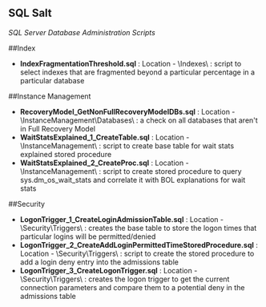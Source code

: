 SQL Salt
---------

_SQL Server Database Administration Scripts_

##Index

  * **IndexFragmentationThreshold.sql** : Location - \Indexes\ : script to select indexes that are fragmented beyond a particular percentage in a particular database

##Instance Management

  * **RecoveryModel_GetNonFullRecoveryModelDBs.sql** : Location - \InstanceManagement\Databases\ : a check on all databases that aren't in Full Recovery Model
  * **WaitStatsExplained_1_CreateTable.sql** : Location - \InstanceManagement\ : script to create base table for wait stats explained stored procedure
  * **WaitStatsExplained_2_CreateProc.sql** : Location - \InstanceManagement\ : script to create stored procedure to query sys.dm_os_wait_stats and correlate it with BOL explanations for wait stats

##Security

  * **LogonTrigger_1_CreateLoginAdmissionTable.sql** : Location - \Security\Triggers\ : creates the base table to store the logon times that particular logins will be permitted/denied
  * **LogonTrigger_2_CreateAddLoginPermittedTimeStoredProcedure.sql** : Location - \Security\Triggers\ : script to create the stored procedure to add a login deny entry into the admissions table
  * **LogonTrigger_3_CreateLogonTrigger.sql** : Location - \Security\Triggers\ : creates the logon trigger to get the current connection parameters and compare them to a potential deny in the admissions table